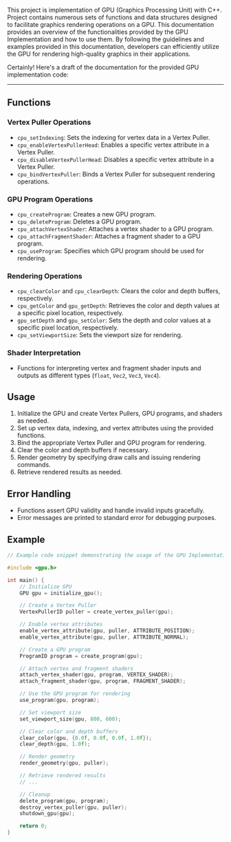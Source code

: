 This project is implementation of GPU (Graphics Processing Unit) with C++. 
Project contains numerous sets of functions and data structures designed to facilitate graphics rendering operations on a GPU. This documentation provides an overview of the functionalities provided by the GPU Implementation and how to use them.
By following the guidelines and examples provided in this documentation, developers can efficiently utilize the GPU for rendering high-quality graphics in their applications.

Certainly! Here's a draft of the documentation for the provided GPU implementation code:

---

## Functions

### Vertex Puller Operations
- `cpu_setIndexing`: Sets the indexing for vertex data in a Vertex Puller.
- `cpu_enableVertexPullerHead`: Enables a specific vertex attribute in a Vertex Puller.
- `cpu_disableVertexPullerHead`: Disables a specific vertex attribute in a Vertex Puller.
- `cpu_bindVertexPuller`: Binds a Vertex Puller for subsequent rendering operations.

### GPU Program Operations
- `cpu_createProgram`: Creates a new GPU program.
- `cpu_deleteProgram`: Deletes a GPU program.
- `cpu_attachVertexShader`: Attaches a vertex shader to a GPU program.
- `cpu_attachFragmentShader`: Attaches a fragment shader to a GPU program.
- `cpu_useProgram`: Specifies which GPU program should be used for rendering.

### Rendering Operations
- `cpu_clearColor` and `cpu_clearDepth`: Clears the color and depth buffers, respectively.
- `cpu_getColor` and `gpu_getDepth`: Retrieves the color and depth values at a specific pixel location, respectively.
- `gpu_setDepth` and `gpu_setColor`: Sets the depth and color values at a specific pixel location, respectively.
- `cpu_setViewportSize`: Sets the viewport size for rendering.

### Shader Interpretation
- Functions for interpreting vertex and fragment shader inputs and outputs as different types (`float`, `Vec2`, `Vec3`, `Vec4`).

## Usage
1. Initialize the GPU and create Vertex Pullers, GPU programs, and shaders as needed.
2. Set up vertex data, indexing, and vertex attributes using the provided functions.
3. Bind the appropriate Vertex Puller and GPU program for rendering.
4. Clear the color and depth buffers if necessary.
5. Render geometry by specifying draw calls and issuing rendering commands.
6. Retrieve rendered results as needed.

## Error Handling
- Functions assert GPU validity and handle invalid inputs gracefully.
- Error messages are printed to standard error for debugging purposes.

## Example
```cpp
// Example code snippet demonstrating the usage of the GPU Implementation

#include <gpu.h>

int main() {
    // Initialize GPU
    GPU gpu = initialize_gpu();

    // Create a Vertex Puller
    VertexPullerID puller = create_vertex_puller(gpu);

    // Enable vertex attributes
    enable_vertex_attribute(gpu, puller, ATTRIBUTE_POSITION);
    enable_vertex_attribute(gpu, puller, ATTRIBUTE_NORMAL);

    // Create a GPU program
    ProgramID program = create_program(gpu);

    // Attach vertex and fragment shaders
    attach_vertex_shader(gpu, program, VERTEX_SHADER);
    attach_fragment_shader(gpu, program, FRAGMENT_SHADER);

    // Use the GPU program for rendering
    use_program(gpu, program);

    // Set viewport size
    set_viewport_size(gpu, 800, 600);

    // Clear color and depth buffers
    clear_color(gpu, {0.0f, 0.0f, 0.0f, 1.0f});
    clear_depth(gpu, 1.0f);

    // Render geometry
    render_geometry(gpu, puller);

    // Retrieve rendered results
    // ...

    // Cleanup
    delete_program(gpu, program);
    destroy_vertex_puller(gpu, puller);
    shutdown_gpu(gpu);

    return 0;
}
```
